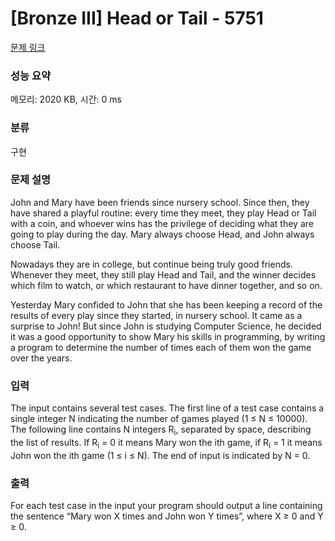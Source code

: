 # [Bronze III] Head or Tail - 5751 

[문제 링크](https://www.acmicpc.net/problem/5751) 

### 성능 요약

메모리: 2020 KB, 시간: 0 ms

### 분류

구현

### 문제 설명

<p>John and Mary have been friends since nursery school. Since then, they have shared a playful routine: every time they meet, they play Head or Tail with a coin, and whoever wins has the privilege of deciding what they are going to play during the day. Mary always choose Head, and John always choose Tail.</p>

<p>Nowadays they are in college, but continue being truly good friends. Whenever they meet, they still play Head and Tail, and the winner decides which film to watch, or which restaurant to have dinner together, and so on.</p>

<p>Yesterday Mary confided to John that she has been keeping a record of the results of every play since they started, in nursery school. It came as a surprise to John! But since John is studying Computer Science, he decided it was a good opportunity to show Mary his skills in programming, by writing a program to determine the number of times each of them won the game over the years.</p>

### 입력 

 <p>The input contains several test cases. The first line of a test case contains a single integer N indicating the number of games played (1 ≤ N ≤ 10000). The following line contains N integers R<sub>i</sub>, separated by space, describing the list of results. If R<sub>i</sub> = 0 it means Mary won the ith game, if R<sub>i</sub> = 1 it means John won the ith game (1 ≤ i ≤ N). The end of input is indicated by N = 0.</p>

### 출력 

 <p>For each test case in the input your program should output a line containing the sentence “Mary won X times and John won Y times”, where X ≥ 0 and Y ≥ 0.</p>

